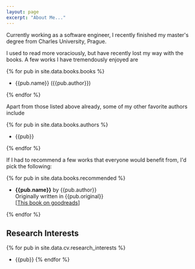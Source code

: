 ```yaml
---
layout: page
excerpt: "About Me..."
---
```


Currently working as a software engineer, I recently finished my master's degree from Charles University, Prague.

I used to read more voraciously, but have recently lost my way with the books. A few works I have tremendously enjoyed are

{% for pub in site.data.books.books %}
- {{pub.name}} ({{pub.author}})

{% endfor %}

Apart from those listed above already, some of my other favorite authors include

{% for pub in site.data.books.authors %}
- {{pub}}

{% endfor %}

If I had to recommend a few works that everyone would benefit from, I'd pick the following:

{% for pub in site.data.books.recommended %}
- **{{pub.name}}** by {{pub.author}}<br />
Originally written in {{pub.original}}<br />
[[This book on goodreads]({{pub.goodreads}})]

{% endfor %}
 
## Research Interests

{% for pub in site.data.cv.research_interests %}
- {{pub}}
{% endfor %}
